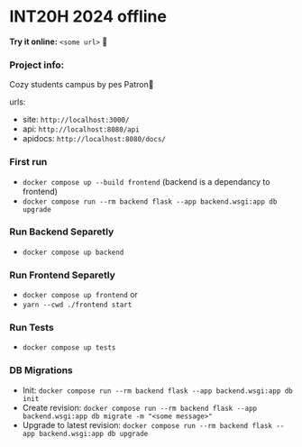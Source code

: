# INT20H 2024 offline

**Try it online:** `<some url>` 🚀

### Project info:

Cozy students campus by pes Patron🐶

urls:

- site: `http://localhost:3000/`
- api: `http://localhost:8080/api`
- apidocs: `http://localhost:8080/docs/`

### First run

- `docker compose up --build frontend` (backend is a dependancy to frontend)
- `docker compose run --rm backend flask --app backend.wsgi:app db upgrade`

### Run Backend Separetly

- `docker compose up backend`

### Run Frontend Separetly

- `docker compose up frontend`
  or
- `yarn --cwd ./frontend start`

### Run Tests

- `docker compose up tests`

### DB Migrations

- Init: `docker compose run --rm backend flask --app backend.wsgi:app db init`
- Create revision: `docker compose run --rm backend flask --app backend.wsgi:app db migrate -m "<some message>"`
- Upgrade to latest revision: `docker compose run --rm backend flask --app backend.wsgi:app db upgrade`
